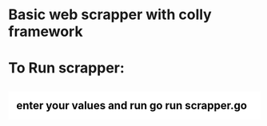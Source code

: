 <h1>Basic web scrapper with colly framework
</h1>

<h1>To Run scrapper:</h1>
<h2 style="background: white;color: black;padding: 1rem">
enter your values and run go run scrapper.go
</h2>